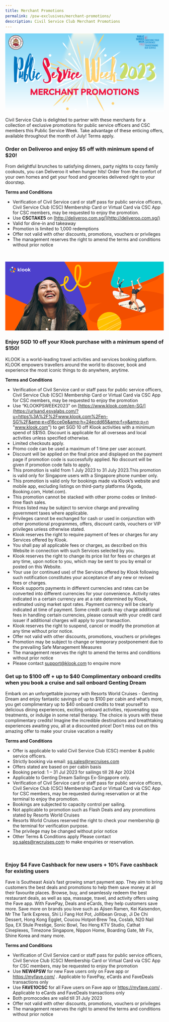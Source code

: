 ```yaml
---
title: Merchant Promotions
permalink: /psw-exclusives/merchant-promotions/
description: Civil Service Club Merchant Promotions
---
```

![](/images/PSW2023%20Exclusive_image/psw%202023%20merchant.png)
<br> 

Civil Service Club is delighted to partner with these merchants for a collection of exclusive promotions for public service officers and CSC members this Public Service Week. Take advantage of these enticing offers, available throughout the month of July! Terms apply.

### Order on Deliveroo and enjoy $5 off with minimum spend of $20!


From delightful brunches to satisfying dinners, party nights to cozy family cookouts, you can Deliveroo it when hunger hits! Order from the comfort of your own homes and get your food and groceries delivered right to your doorstep. 


**Terms and Conditions**

* Verification of Civil Service card or staff pass for public service officers, Civil Service Club (CSC) Membership Card or Virtual Card via CSC App for CSC members, may be requested to enjoy the promotion. <br>  
* Use **CSCTAKE5** on [http://deliveroo.com.sg/](http://deliveroo.com.sg/) <br> 
* Valid for dine-in and takeaway<br> 
* Promotion is limited to 1,000 redemptions <br> 
* Offer not valid with other discounts, promotions, vouchers or privileges <br> 
* The management reserves the right to amend the terms and conditions without prior notice

<br> 

![klook_banner](/images/PSW2023%20Exclusive_image/klook%20banner.png)

### Enjoy SGD 10 off your Klook purchase with a minimum spend of $150!


KLOOK is a world-leading travel activities and services booking platform. KLOOK empowers travellers around the world to discover, book and experience the most iconic things to do anywhere, anytime.


**Terms and Conditions**
  
*   Verification of Civil Service card or staff pass for public service officers, Civil Service Club (CSC) Membership Card or Virtual Card via CSC App for CSC members, may be requested to enjoy the promotion
*   Use “KLOOKPSWEEK2023” on [https://www.klook.com/en-SG/](https://urlsand.esvalabs.com/?u=https%3A%2F%2Fwww.klook.com%2Fen-SG%2F&amp;e=d16cce0e&amp;h=24ecdd65&amp;f=y&amp;p=n "www.klook.com") to get SGD 10 off Klook activities with a minimum spend of S$150. Discount is applicable for all overseas and local activities unless specified otherwise.
*   Limited checkouts apply.
*   Promo code can be used a maximum of 1 time per user account.
*   Discount will be applied on the final price and displayed on the payment page if promotion code is successfully applied. No discount will be given if promotion code fails to apply.
*   This promotion is valid from 1 July 2023 to 31 July 2023.This promotion is valid only for Singapore users with a Singapore phone number only.&nbsp;
*   This promotion is valid only for bookings made via Klook’s website and mobile app, excluding listings on third-party platforms (Agoda, Booking.com, Hotel.com).
*   This promotion cannot be stacked with other promo codes or limited-time flash sales.&nbsp;
*   Prices listed may be subject to service charge and prevailing government taxes where applicable.
*   Privileges cannot be exchanged for cash or used in conjunction with other promotional programmes, offers, discount cards, vouchers or VIP privileges unless otherwise stated.
*   Klook reserves the right to require payment of fees or charges for any Services offered by Klook.
*   You shall pay all applicable fees or charges, as described on this Website in connection with such Services selected by you.
*   Klook reserves the right to change its price list for fees or charges at any time, upon notice to you, which may be sent to you by email or posted on this Website.
*   Your use (or continued use) of the Services offered by Klook following such notification constitutes your acceptance of any new or revised fees or charges.
*   Klook supports payments in different currencies and rates can be converted into different currencies for your convenience. Activity rates indicated in a certain currency are at a rate determined by Klook, estimated using market spot rates. Payment currency will be clearly indicated at time of payment. Some credit cards may charge additional fees in handling certain currencies, please consult with your credit card issuer if additional charges will apply to your transaction.
*   Klook reserves the right to suspend, cancel or modify the promotion at any time without prior notice.
*   Offer not valid with other discounts, promotions, vouchers or privileges
*   Promotion may be subject to change or temporary postponement due to the prevailing Safe Management Measures
*   The management reserves the right to amend the terms and conditions without prior notice
* Please contact <a href="mailto: support@klook.com"> support@klook.com</a> to enquire more

### Get up to $100 off + up to $40 Complimentary onboard credits when you book a cruise and sail onboard Genting Dream

Embark on an unforgettable journey with Resorts World Cruises - Genting Dream and enjoy fantastic savings of up to $100 per cabin and what’s more, you get complimentary up to $40 onboard credits to treat yourself to delicious dining experiences, exciting onboard activities, rejuvenating spa treatments, or indulge in some retail therapy. The choice is yours with these complimentary credits! Imagine the incredible destinations and breathtaking experiences awaiting you, all at a discounted price! Don't miss out on this amazing offer to make your cruise vacation a reality

**Terms and Conditions**
* Offer is applicable to valid Civil Service Club (CSC) member &amp; public service officers.
* Strictly booking via email: <a href="mailto: sg.sales@rwcruises.com"> sg.sales@rwcruises.com</a>
* Offers stated are based on per cabin basis
* Booking period: 1 – 31 Jul 2023 for sailings till 28 Apr 2024
* Applicable to Genting Dream Sailings Ex-Singapore only. 
* Verification of Civil Service card or staff pass for public service officers, Civil Service Club (CSC) Membership Card or Virtual Card via CSC App for CSC members, may be requested during reservation or at the terminal to enjoy the promotion.
* Bookings are subjected to capacity control per sailing.
* Not applicable to promotion such as Flash Deals and any promotions stated by Resorts World Cruises
* Resorts World Cruises reserved the right to check your membership @ the terminal for verification purpose. 
* The privilege may be changed without prior notice
* Other Terms &amp; Conditions apply Please contact <a href="mailto: sg.sales@rwcruises.com"> sg.sales@rwcruises.com</a>  to make enquiries or reservation.

<br> 

### Enjoy $4 Fave Cashback for new users + 10% Fave cashback for existing users

Fave is Southeast Asia’s fast growing smart payment app. They aim to bring customers the best deals and promotions to help them save money at all their favourite places. Browse, buy, and seamlessly redeem the best restaurant deals, as well as spa, massage, travel, and activity offers using the Fave app. With FavePay, Deals and eCards, they help customers save more. Save more on brands you love such as Ajisen Ramen, Kei Kaisendon, Mr The Tarik Express, Shi Li Fang Hot Pot, Jollibean Group, Ji De Chi Dessert, Hong Kong Egglet, Coucou Hotpot‧Brew Tea, Coslab, N20 Nail Spa, EX Stule Prestige, Sonic Bowl, Teo Heng KTV Studio, Cathat Cineplexes, Timezone Singapore, Nippon Home, Boarding Gate, Mr Fix, Shine Korea and many more.

**Terms and Conditions**

* Verification of Civil Service card or staff pass for public service officers, Civil Service Club (CSC) Membership Card or Virtual Card via CSC App for CSC members, may be requested to enjoy the promotion
* Use **NEW4PSW** for new Fave users only on Fave app or https://myfave.com/ . Applicable to FavePay, eCards and FaveDeals transactions only
* Use **FAVE10CSC** for all Fave users on Fave app or https://myfave.com/ . Applicable to eCards and FaveDeals transactions only
* Both promocodes are valid till 31 July 2023
* Offer not valid with other discounts, promotions, vouchers or privileges
* The management reserves the right to amend the terms and conditions without prior notice